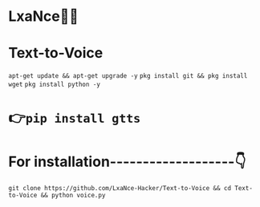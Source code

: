 # LxaNce👸🤴
# Text-to-Voice

```apt-get update && apt-get upgrade -y```
```pkg install git && pkg install wget```
```pkg install python -y```
# 👉```pip install gtts```
# For installation-------------------👇
```git clone https://github.com/LxaNce-Hacker/Text-to-Voice && cd Text-to-Voice && python voice.py```

